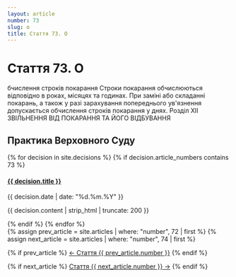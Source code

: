 ```yaml
---
layout: article
number: 73
slug: o
title: Стаття 73. О
---
```


# Стаття 73. О

бчислення строків покарання Строки покарання обчислюються відповідно в роках, місяцях та годинах. При заміні або складанні покарань, а також у разі зарахування попереднього ув'язнення допускається обчислення строків покарання у днях. Розділ XII ЗВІЛЬНЕННЯ ВІД ПОКАРАННЯ ТА ЙОГО ВІДБУВАННЯ

## Практика Верховного Суду

<div class="decisions-container">
{% for decision in site.decisions %}
  {% if decision.article_numbers contains 73 %}
    <div class="decision-item">
      <h4><a href="{{ decision.url }}">{{ decision.title }}</a></h4>
      <p class="decision-date">{{ decision.date | date: "%d.%m.%Y" }}</p>
      <p class="decision-excerpt">{{ decision.content | strip_html | truncate: 200 }}</p>
    </div>
  {% endif %}
{% endfor %}
</div>

<div class="article-navigation">
  {% assign prev_article = site.articles | where: "number", 72 | first %}
  {% assign next_article = site.articles | where: "number", 74 | first %}
  
  {% if prev_article %}
    <a href="{{ prev_article.url }}" class="prev-article">← Стаття {{ prev_article.number }}</a>
  {% endif %}
  
  {% if next_article %}
    <a href="{{ next_article.url }}" class="next-article">Стаття {{ next_article.number }} →</a>
  {% endif %}
</div>
